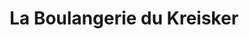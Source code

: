 ---
title: "La Boulangerie du Kreisker"
url: /saint-pol-de-leon/la-boulangerie-du-kreisker/
shop: Bäckerei
---